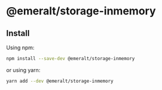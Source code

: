 # @emeralt/storage-inmemory

## Install

Using npm:

```sh
npm install --save-dev @emeralt/storage-inmemory
```

or using yarn:

```sh
yarn add --dev @emeralt/storage-inmemory
```
